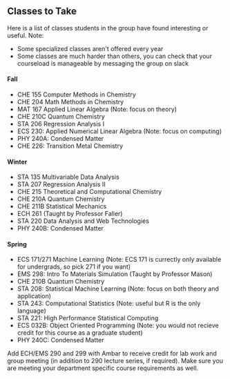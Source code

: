 ## Classes to Take

Here is a list of classes students in the group have found interesting or useful. 
Note: 
- Some specialized classes aren't offered every year
- Some classes are much harder than others, you can check 
that your courseload is manageable by messaging the group on slack


#### Fall
-	CHE 155 Computer Methods in Chemistry
-	CHE 204 Math Methods in Chemistry
-	MAT 167 Applied Linear Algebra (Note: focus on theory)
-	CHE 210C Quantum Chemistry
- STA 206 Regression Analysis I
- ECS 230: Applied Numerical Linear Algebra (Note: focus on computing)
- PHY 240A: Condensed Matter
- CHE 226: Transition Metal Chemistry

#### Winter
- STA 135 Multivariable Data Analysis
- STA 207 Regression Analysis II
- CHE 215 Theoretical and Computational Chemistry
- CHE 210A Quantum Chemistry
- CHE 211B Statistical Mechanics
- ECH 261 (Taught by Professor Faller)
- STA 220 Data Analysis and Web Technologies
- PHY 240B: Condensed Matter

#### Spring
- ECS 171/271 Machine Learning (Note: ECS 171 is currectly only available for undergrads, so pick 271 if you want)
- EMS 298: Intro To Materials Simulation (Taught by Professor Mason)
- CHE 210B Quantum Chemistry
- STA 208: Statistical Machine Learning (Note: focus on both theory and application)
- STA 243: Computational Statistics (Note: useful but R is the only language)
- STA 221: High Performance Statistical Computing
- ECS 032B: Object Oriented Programming (Note: you would not recieve credit for this course as a graduate student)
- PHY 240C: Condensed Matter

Add ECH/EMS 290 and 299 with Ambar to receive credit for lab work and group meeting (in addition to 290 lecture series, if required). Make sure you are meeting your department specific course requirements as well.
